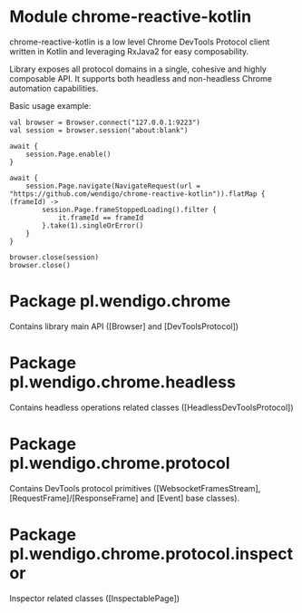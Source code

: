# Module chrome-reactive-kotlin

chrome-reactive-kotlin is a low level Chrome DevTools Protocol client written in Kotlin and leveraging RxJava2 for easy composability.

Library exposes all protocol domains in a single, cohesive and highly composable API. It supports both headless and non-headless Chrome automation capabilities.

Basic usage example:

```
val browser = Browser.connect("127.0.0.1:9223")
val session = browser.session("about:blank")

await {
    session.Page.enable()
}

await {
    session.Page.navigate(NavigateRequest(url = "https://github.com/wendigo/chrome-reactive-kotlin")).flatMap { (frameId) ->
        session.Page.frameStoppedLoading().filter {
            it.frameId == frameId
        }.take(1).singleOrError()
    }
}

browser.close(session)
browser.close()
```

# Package pl.wendigo.chrome

Contains library main API ([Browser] and [DevToolsProtocol])

# Package pl.wendigo.chrome.headless

Contains headless operations related classes ([HeadlessDevToolsProtocol])

# Package pl.wendigo.chrome.protocol

Contains DevTools protocol primitives ([WebsocketFramesStream], [RequestFrame]/[ResponseFrame] and [Event] base classes).

# Package pl.wendigo.chrome.protocol.inspector

Inspector related classes ([InspectablePage])